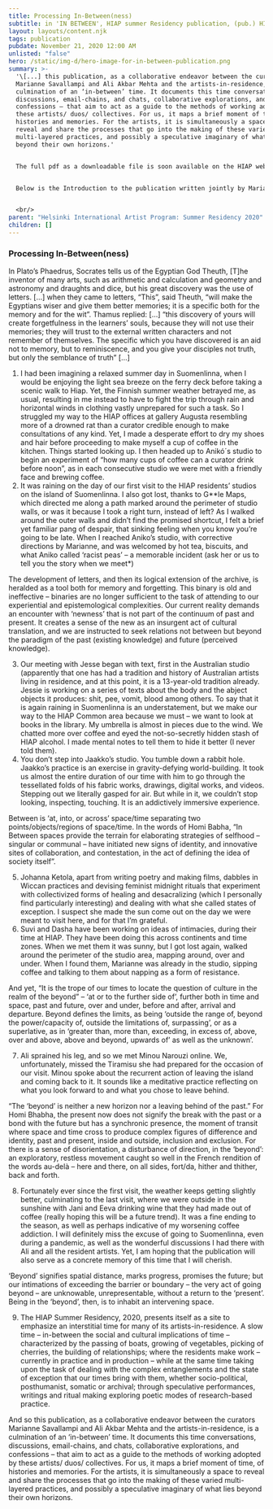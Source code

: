 ```yaml
---
title: Processing In-Between(ness)
subtitle: in 'IN BETWEEN', HIAP summer Residency publication, (pub.) HIAP, Helsinki, FI
layout: layouts/content.njk
tags: publication
pubdate: November 21, 2020 12:00 AM
unlisted: "false"
hero: /static/img-d/hero-image-for-in-between-publication.png
summary: >-
  '\[...] this publication, as a collaborative endeavor between the curators
  Marianne Savallampi and Ali Akbar Mehta and the artists-in-residence, is a
  culmination of an ‘in-between’ time. It documents this time conversations,
  discussions, email-chains, and chats, collaborative explorations, and
  confessions – that aim to act as a guide to the methods of working adopted by
  these artists/ duos/ collectives. For us, it maps a brief moment of time, of
  histories and memories. For the artists, it is simultaneously a space to
  reveal and share the processes that go into the making of these varied
  multi-layered practices, and possibly a speculative imaginary of what lies
  beyond their own horizons.'


  The full pdf as a downloadable file is soon available on the HIAP website.


  Below is the Introduction to the publication written jointly by Marianne Savallampi and Ali Akbar Mehta:


  <br/>
parent: "Helsinki International Artist Program: Summer Residency 2020"
children: []
---
```

### Processing In-Between(ness)



In Plato’s Phaedrus, Socrates tells us of the Egyptian God Theuth, \[T]he inventor of many arts, such as arithmetic and calculation and geometry and astronomy and draughts and dice, but his great discovery was the use of letters. \[...] when they came to letters, “This”, said Theuth, “will make the Egyptians wiser and give them better memories; it is a specific both for the memory and for the wit”. Thamus replied: \[...] “this discovery of yours will create forgetfulness in the learners’ souls, because they will not use their memories; they will trust to the external written characters and not remember of themselves. The specific which you have discovered is an aid not to memory, but to reminiscence, and you give your disciples not truth, but only the semblance of truth” \[...]           

1. I had been imagining a relaxed summer day in Suomenlinna, when I would be enjoying the light sea breeze on the ferry deck before taking a scenic walk to Hiap. Yet, the Finnish summer weather betrayed me, as usual, resulting in me instead to have to fight the trip through rain and horizontal winds in clothing vastly unprepared for such a task. So I struggled my way to the HIAP offices at gallery Augusta resembling more of a drowned rat than a curator credible enough to make consultations of any kind. Yet, I made a desperate effort to dry my shoes and hair before proceeding to make myself a cup of coffee in the kitchen. Things started looking up. I then headed up to Anikó´s studio to begin an experiment of “how many cups of coffee can a curator drink before noon”, as in each consecutive studio we were met with a friendly face and brewing coffee. 
2. It was raining on the day of our first visit to the HIAP residents’ studios on the island of Suomenlinna. I also got lost, thanks to G\*\*le Maps, which directed me along a path marked around the perimeter of studio walls, or was it because I took a right turn, instead of left? As I walked around the outer walls and didn’t find the promised shortcut, I felt a brief yet familiar pang of despair, that sinking feeling when you know you’re going to be late. When I reached Aniko’s studio, with corrective directions by Marianne, and was welcomed by hot tea, biscuits, and what Aniko called ‘racist peas’ – a memorable incident (ask her or us to tell you the story when we meet*)

The development of letters, and then its logical extension of the archive, is heralded as a tool both for memory and forgetting. This binary is old and ineffective – binaries are no longer sufficient to the task of attending to our experiential and epistemological complexities. Our current reality demands an encounter with ‘newness’ that is not part of the continuum of past and present. It creates a sense of the new as an insurgent act of cultural translation, and we are instructed to seek relations not between but beyond the paradigm of the past (existing knowledge) and future (perceived knowledge).

3. Our meeting with Jesse began with text, first in the Australian studio (apparently that one has had a tradition and history of Australian artists living in residence, and at this point, it is a 13-year-old tradition already. Jessie is working on a series of texts about the body and the abject objects it produces: shit, pee, vomit, blood among others. To say that it is again raining in Suomenlinna is an understatement, but we make our way to the HIAP Common area because we must – we want to look at books in the library. My umbrella is almost in pieces due to the wind. We chatted more over coffee and eyed the not-so-secretly hidden stash of HIAP alcohol. I made mental notes to tell them to hide it better (I never told them).
4. You don’t step into Jaakko’s studio. You tumble down a rabbit hole. Jaakko’s practice is an exercise in gravity-defying world-building. It took us almost the entire duration of our time with him to go through the tessellated folds of his fabric works, drawings, digital works, and videos. Stepping out we literally gasped for air. But while in it, we couldn’t stop looking, inspecting, touching. It is an addictively immersive experience.

Between is ‘at, into, or across’ space/time separating two points/objects/regions of space/time. In the words of Homi Babha, “In Between spaces provide the terrain for elaborating strategies of selfhood – singular or communal – have initiated new signs of identity, and innovative sites of collaboration, and contestation, in the act of defining the idea of society itself”.

5. Johanna Ketola, apart from writing poetry and making films, dabbles in Wiccan practices and devising feminist midnight rituals that experiment with collectivized forms of healing and desacralizing (which I personally find particularly interesting) and dealing with what she called states of exception. I suspect she made the sun come out on the day we were meant to visit here, and for that I’m grateful.
6. Suvi and Dasha have been working on ideas of intimacies, during their time at HIAP. They have been doing this across continents and time zones. When we met them it was sunny, but I got lost again, walked around the perimeter of the studio area, mapping around, over and under. When I found them, Marianne was already in the studio, sipping coffee and talking to them about napping as a form of resistance.

And yet, “It is the trope of our times to locate the question of culture in the realm of the beyond” – ‘at or to the further side of’, further both in time and space, past and future, over and under, before and after, arrival and departure. Beyond defines the limits, as being ‘outside the range of, beyond the power/capacity of, outside the limitations of, surpassing’, or as a superlative, as in ‘greater than, more than, exceeding, in excess of, above, over and above, above and beyond, upwards of’ as well as the unknown’.

7. Ali sprained his leg, and so we met Minou Narouzi online. We, unfortunately, missed the Tiramisu she had prepared for the occasion of our visit. Minou spoke about the recurrent action of leaving the island and coming back to it. It sounds like a meditative practice reflecting on what you look forward to and what you chose to leave behind.

“The ‘beyond’ is neither a new horizon nor a leaving behind of the past.” For Homi Bhabha, the present now does not signify the break with the past or a bond with the future but has a synchronic presence, the moment of transit where space and time cross to produce complex figures of difference and identity, past and present, inside and outside, inclusion and exclusion. For there is a sense of disorientation, a disturbance of direction, in the ‘beyond’: an exploratory, restless movement caught so well in the French rendition of the words au-delà – here and there, on all sides, fort/da, hither and thither, back and forth.   

8. Fortunately ever since the first visit, the weather keeps getting slightly better, culminating to the last visit, where we were outside in the sunshine with Jani and Eeva drinking wine that they had made out of coffee (really hoping this will be a future trend). It was a fine ending to the season, as well as perhaps indicative of my worsening coffee addiction. I will definitely miss the excuse of going to Suomenlinna, even during a pandemic, as well as the wonderful discussions I had there with Ali and all the resident artists. Yet, I am hoping that the publication will also serve as a concrete memory of this time that I will cherish.

‘Beyond’ signifies spatial distance, marks progress, promises the future; but our intimations of exceeding the barrier or boundary – the very act of going beyond – are unknowable, unrepresentable, without a return to the ‘present’. Being in the ‘beyond’, then, is to inhabit an intervening space.

9. The HIAP Summer Residency, 2020, presents itself as a site to emphasize an interstitial time for many of its artists-in-residence. A slow time – in-between the social and cultural implications of time – characterized by the passing of boats, growing of vegetables, picking of cherries, the building of relationships; where the residents make work – currently in practice and in production – while at the same time taking upon the task of dealing with the complex entanglements and the state of exception that our times bring with them, whether socio-political, posthumanist, somatic or archival; through speculative performances, writings and ritual making exploring poetic modes of research-based practice.

And so this publication, as a collaborative endeavor between the curators Marianne Savallampi and Ali Akbar Mehta and the artists-in-residence, is a culmination of an ‘in-between’ time. It documents this time conversations, discussions, email-chains, and chats, collaborative explorations, and confessions – that aim to act as a guide to the methods of working adopted by these artists/ duos/ collectives. For us, it maps a brief moment of time, of histories and memories. For the artists, it is simultaneously a space to reveal and share the processes that go into the making of these varied multi-layered practices, and possibly a speculative imaginary of what lies beyond their own horizons.